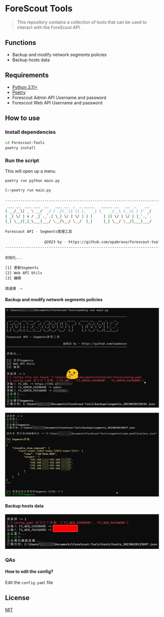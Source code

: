 # ForeScout Tools

> This repository contains a collection of tools that can be used to interact with the ForeScout API.

## Functions

- Backup and modify network segments policies
- Backup hosts data

## Requirements

- [Python 3.11+](https://www.python.org/downloads/)
- [Poetry](https://python-poetry.org/docs/#installation)
- Forescout Admin API Username and password
- Forescout Web API Username and password

## How to use

### Install dependencies

```bash
cd Forescout-Tools
poetry install
```

### Run the script

This will open up a menu

```bash
poetry run python main.py
```

```bash
C:>poetry run main.py

------------------------------------------------------------------------
 ___ __  ___ ___  __   ___ __  _  _ _____   _____ __   __  _    __
| __/__\| _ \ __/' _/ / _//__\| || |_   _| |_   _/__\ /__\| | /' _/
| _| \/ | v / _|`._`.| \_| \/ | \/ | | |     | || \/ | \/ | |_`._`.
|_| \__/|_|_\___|___/ \__/\__/ \__/  |_|     |_| \__/ \__/|___|___/

Forescout API - Segments管理工具

                  @2023 by - https://github.com/opabravo/forescout-tools
------------------------------------------------------------------------

初始化...

[1] 更新Segments
[2] Web API Utils
[3] 離開

請選擇 ->
```

#### Backup and modify network segments policies

![first run](img/1.png)

![modify segments](img/2.png)


#### Backup hosts data

![first run](img/3.png)

### QAs

#### How to edit the config?

Edit the `config.yaml` file

## License

[MIT](LICENSE)
